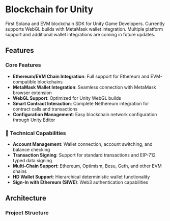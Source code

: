# Blockchain for Unity

First Solana and EVM blockchain SDK for Unity Game Developers. Currently supports WebGL builds with MetaMask wallet integration. Multiple platform support and additional wallet integrations are coming in future updates.

## Features

### Core Features

- **Ethereum/EVM Chain Integration**: Full support for Ethereum and EVM-compatible blockchains
- **MetaMask Wallet Integration**: Seamless connection with MetaMask browser extension
- **WebGL Support**: Optimized for Unity WebGL builds
- **Smart Contract Interaction**: Complete Nethereum integration for contract calls and transactions
- **Configuration Management**: Easy blockchain network configuration through Unity Editor

### 🔧 Technical Capabilities

- **Account Management**: Wallet connection, account switching, and balance checking
- **Transaction Signing**: Support for standard transactions and EIP-712 typed data signing
- **Multi-Chain Support**: Ethereum, Optimism, Besu, Geth, and other EVM chains
- **HD Wallet Support**: Hierarchical deterministic wallet functionality
- **Sign-In with Ethereum (SIWE)**: Web3 authentication capabilities

## Architecture

### Project Structure
